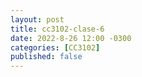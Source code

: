 ```yaml
---
layout: post
title: cc3102-clase-6
date: 2022-8-26 12:00 -0300
categories: [CC3102]
published: false
---
```


